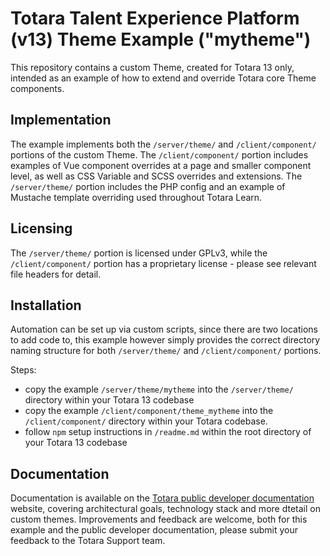 # Totara Talent Experience Platform (v13) Theme Example ("mytheme")
This repository contains a custom Theme, created for Totara 13 only, intended as
an example of how to extend and override Totara core Theme components.

## Implementation
The example implements both the `/server/theme/` and `/client/component/`
portions of the custom Theme. The `/client/component/` portion includes examples
of Vue component overrides at a page and smaller component level, as well as CSS
Variable and SCSS overrides and extensions. The `/server/theme/` portion
includes the PHP config and an example of Mustache template overriding used
throughout Totara Learn.

## Licensing
The `/server/theme/` portion is licensed under GPLv3, while the
`/client/component/` portion has a proprietary license - please see relevant
file headers for detail.

## Installation
Automation can be set up via custom scripts, since there are two locations to
add code to, this example however simply provides the correct directory naming
structure for both `/server/theme/` and `/client/component/` portions.

Steps:
 - copy the example `/server/theme/mytheme` into the `/server/theme/`
directory within your Totara 13 codebase
 - copy the example `/client/component/theme_mytheme` into the `/client/component/`
 directory within your Totara codebase.
 - follow `npm` setup instructions in `/readme.md` within the root directory of
 your Totara 13 codebase

## Documentation
Documentation is available on the [Totara public developer documentation](https://help.totaralearning.com/display/DEV/Tui+front-end+framework)
website, covering architectural goals, technology stack and more dtetail on
custom themes. Improvements and feedback are welcome, both for this example and
the public developer documentation, please submit your feedback to the Totara
Support team.
